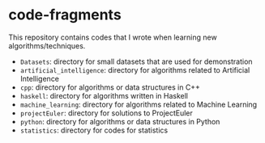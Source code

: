 # code-fragments

This repository contains codes that I wrote when learning new algorithms/techniques.

* `Datasets`: directory for small datasets that are used for demonstration
* `artificial_intelligence`: directory for algorithms related to Artificial Intelligence
* `cpp`: directory for algorithms or data structures in C++
* `haskell`: directory for algorithms written in Haskell
* `machine_learning`: directory for algorithms related to Machine Learning
* `projectEuler`: directory for solutions to ProjectEuler
* `python`: directory for algorithms or data structures in Python
* `statistics`: directory for codes for statistics
